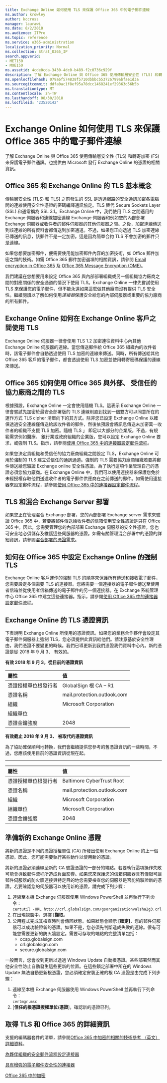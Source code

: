```yaml
---
title: Exchange Online 如何使用 TLS 來保護 Office 365 中的電子郵件連線
ms.author: krowley
author: kccross
manager: laurawi
ms.date: 8/2/2018
ms.audience: ITPro
ms.topic: reference
ms.service: o365-administration
localization_priority: Normal
ms.collection: Strat_O365_IP
search.appverid:
- MET150
- MOE150
ms.assetid: 4cde0cda-3430-4dc0-b489-f2c0736c929f
description: 了解 Exchange Online 與 Office 365 使用傳輸層安全性 (TLS) 和轉寄加密 (FS) 來保護電子郵件通訊。也取得由 Microsoft 發行 Exchange Online 的憑證的相關資訊。
ms.openlocfilehash: 079a6f574838f5710dbbbcb53726799abfae1d3a
ms.sourcegitcommit: ddfa0ac1f8ef95a78dcc1468241ef29363d56b5b
ms.translationtype: MT
ms.contentlocale: zh-TW
ms.lasthandoff: 08/30/2018
ms.locfileid: "23520142"
---
```

# <a name="how-exchange-online-uses-tls-to-secure-email-connections-in-office-365"></a>Exchange Online 如何使用 TLS 來保護 Office 365 中的電子郵件連線

了解 Exchange Online 與 Office 365 使用傳輸層安全性 (TLS) 和轉寄加密 (FS) 來保護電子郵件通訊。也提供由 Microsoft 發行 Exchange Online 的憑證的相關資訊。
  
## <a name="tls-basics-for-office-365-and-exchange-online"></a>Office 365 和 Exchange Online 的 TLS 基本概念

傳輸層安全性 (TLS) 和 TLS] 之前發生的 SSL 是透過網路的安全通訊加密各電腦間的連線使用安全性憑證的密碼編譯通訊協定。TLS 替代 Secure Sockets Layer (SSL) 和通常稱為 SSL 3.1。Exchange Online 中，我們使用 TLS 之間適用的 Exchange 伺服器和連線加密連線 Exchange 伺服器和例如您的內部部署 Exchange 伺服器或收件者的郵件伺服器的其他伺服器之間。之後，加密連線傳送到該連線的所有資料會都傳送到加密通道。不過，如果您正向透過 TLS 加密連線已傳送的訊息，該郵件不是一定加密。這是因為簡單合約 TLS 不會加密的郵件只是連線。
  
如果您想要加密郵件，便需要使用能加密郵件內容的加密技術，如 Office 郵件加密之類的技術。如需 Office 365 郵件加密選項的相關資訊，請參閱 [Email encryption in Office 365](email-encryption.md) 及 [Office 365 Message Encryption (OME)](ome.md)。 
  
我們建議在您想要用來設定 Office 365 與內部部署組織或另一個組織協力廠商之間的對應關係的安全通道的情況下使用 TLS。Exchange Online 一律先嘗試使用 TLS 來保護您的電子郵件，但不能永遠如果這麼做其他廠商沒有提供 TLS 安全性。繼續閱讀以了解如何使用*連接器*保護安全給您的內部伺服器或重要的協力廠商的所有郵件。 
  
## <a name="how-exchange-online-uses-tls-between-exchange-online-customers"></a>Exchange Online 如何在 Exchange Online 客戶之間使用 TLS

Exchange Online 伺服器一律會使用 TLS 1.2 加密連往資料中心內其他 Exchange Online 伺服器的連線。當您傳送郵件給 Office 365 組織內的收件者時，該電子郵件會自動透過使用 TLS 加密的連線來傳送。同時，所有傳送給其他 Office 365 客戶的電子郵件，都會透過使用 TLS 加密並使用轉寄密碼保護的連線來傳送。
  
## <a name="how-office-365-uses-tls-between-office-365-and-external-trusted-partners"></a>Office 365 如何使用 Office 365 與外部、 受信任的協力廠商之間的 TLS

根據預設，Exchange Online 一定會使用隨機 TLS。這表示 Exchange Online 一律會嘗試先加密於最安全部署版的 TLS 連線則直到找到一個雙方可以同意所在的運作方式 TLS cipher 清單向下的其方式。除非您已設定 Exchange Online 以確保透過安全連線僅傳送給該收件者的郵件，然後依預設會將訊息傳送未加密萬一收件者的組織不支援 TLS 加密。隨機 TLS 」 即足以大部分的企業版。不過，有規範需求例如醫療、 銀行業或政府組織的企業版，您可以設定 Exchange Online 要求，或強制 TLS。指示，請參閱[使用 Office 365 中的連接器設定郵件流程](https://technet.microsoft.com/library/ms.exch.eac.connectorselection%28v=exchg.150%29.aspx)。
  
如果您決定貴組織和受信任的協力廠商組織之間設定 TLS，Exchange Online 可用於強制的 TLS 建立受信任的通訊通道。強制的 TLS 需要協力廠商組織若要將郵件傳送給您驗證 Exchange online 安全性憑證。為了執行這項作業管理自己的憑證必須您協力廠商。在 Exchange Online 中，我們可以使用連接器來保護您免於未經授權存取他們送達收件者的電子郵件供應商在之前傳送的郵件。如需使用連接器來設定郵件流程，請參閱[使用 Office 365 中的連接器設定郵件流程](https://technet.microsoft.com/library/ms.exch.eac.connectorselection%28v=exchg.150%29.aspx)。
  
## <a name="tls-and-hybrid-exchange-server-deployments"></a>TLS 和混合 Exchange Server 部署

如果您正在管理混合 Exchange 部署，您的內部部署 Exchange server 需求來驗證 Office 365 中，若要將郵件傳送給收件者的信箱使用安全性憑證是只在 Office 365 中。因此，您需要管理您的內部部署 Exchange 伺服器的安全性憑證。您也可安全地必須儲存及維護這些伺服器的憑證。如需有關管理混合部署中的憑證的詳細資訊，請參閱[混合部署的憑證需求](https://technet.microsoft.com/library/hh563848%28v=exchg.150%29.aspx)。
  
## <a name="how-to-set-up-forced-tls-for-exchange-online-in-office-365"></a>如何在 Office 365 中設定 Exchange Online 的強制 TLS

Exchange Online 客戶運作的強制 TLS 的順序來保護所有傳送和接收電子郵件，您需要設定多個需要 TLS 的連接器。您將需要一個連接器的電子郵件傳送至使用者信箱並從使用者信箱傳送的電子郵件的另一個連接器。在 Exchange 系統管理中心 Office 365 中建立這些連接器。指示，請參閱[使用 Office 365 中的連接器設定郵件流程](https://technet.microsoft.com/library/ms.exch.eac.connectorselection%28v=exchg.150%29.aspx)。
  
## <a name="tls-certificate-information-for-exchange-online"></a>Exchange Online 的 TLS 憑證資訊

下表說明 Exchange Online 所使用的憑證資訊。如果您的業務合作夥伴會設定其電子郵件伺服器上強制 TLS，您必須提供此資訊給他們。請注意基於安全性理由，我們憑證不要變更的時候。我們已導更新到我們憑證我們資料中心內。新的憑證是從 2018 年 9 月 3、 有效的。
  
 **有效 2018 年 9 月 3，從目前的憑證資訊**
  
|**屬性**|**值**|
|:-----|:-----|
|憑證授權單位根發行者  <br/> |GlobalSign 根 CA – R1 <br/> |
|憑證名稱  <br/> |mail.protection.outlook.com  <br/> |
|組織  <br/> |Microsoft Corporation  <br/> |
|組織單位  <br/> |  <br/> |
|憑證金鑰強度  <br/> |2048  <br/> |
   
 **有效截止 2018 年 9 月 3、 被取代的憑證資訊**
  
為了協助確保順利地轉換，我們會繼續提供您參考的舊憑證資訊的一些時間，不過，您應該使用目前的憑證資訊從現在起。
  
****

|**屬性**|**值**|
|:-----|:-----|
|憑證授權單位根發行者  <br/> |Baltimore CyberTrust Root  <br/> |
|憑證名稱  <br/> |mail.protection.outlook.com  <br/> |
|組織  <br/> |Microsoft Corporation  <br/> |
|組織單位  <br/> |Microsoft Corporation  <br/> |
|憑證金鑰強度  <br/> |2048  <br/> |
   
## <a name="prepare-for-the-new-exchange-online-certificate"></a>準備新的 Exchange Online 憑證

將新的憑證是不同的憑證授權單位 (CA) 所發出使用 Exchange Online 的上一個憑證。因此，您可能需要執行某些動作以使用新的憑證。

將新的憑證必須連線至新的 CA 驗證憑證的一部分的端點。若要執行這項操作失敗可能會導致郵件流程所造成負面影響。如果您來保護您的信箱伺服器具有僅限可讓郵件伺服器的防火牆連接與特定目的地您需要檢查您的伺服器是否能夠驗證新的憑證。若要確認您的伺服器可以使用新的憑證，請完成下列步驟：

1. 連線至本機 Exchange 伺服器使用 Windows PowerShell 並再執行下列命令：  
  `certutil -URL http://crl.globalsign.com/gsorganizationvalsha2g3.crl`
2. 在出現視窗中，選擇 [**擷取**。
3. 公用程式完成其檢查時則會傳回狀態。如果狀態會顯示 **[確定]**，您的郵件伺服器可以成功驗證新的憑證。如果不是，您必須先判斷造成失敗的連線。很有可能您需要更新的防火牆設定。需要可存取的端點的完整清單包括：
    - ocsp.globalsign.com
     - crl.globalsign.com
     - secure.globalsign.com   

一般而言，您會收到更新以透過 Windows Update 自動根憑證。某些部署然而其他安全性防止自動發生這些更新的位置。在這些鎖定部署中所在的 Windows Update 無法自動更新根憑證，您必須確定安裝正確的根 CA 憑證是由完成下列步驟：
1.  連線至本機 Exchange 伺服器使用 Windows PowerShell 並再執行下列命令：  
  `certmgr.msc`
2. [**信任的根憑證授權單位/憑證**]，確認新的憑證已列。

## <a name="get-more-information-about-tls-and-office-365"></a>取得 TLS 和 Office 365 的詳細資訊

支援的編碼器套件的清單，請參閱[Office 365 中加密的相關的技術參考 （英文） 詳細資料](technical-reference-details-about-encryption.md)。
  
[為夥伴組織的安全郵件流程設定連接器](https://technet.microsoft.com/library/dn751021%28v=exchg.150%29.aspx)
  
[具有增強的電子郵件安全性的連接器](https://technet.microsoft.com/library/261d92e4-7371-4555-b781-2062b5bb5278.aspx)
  
[Office 365 中的加密](encryption.md)
  

